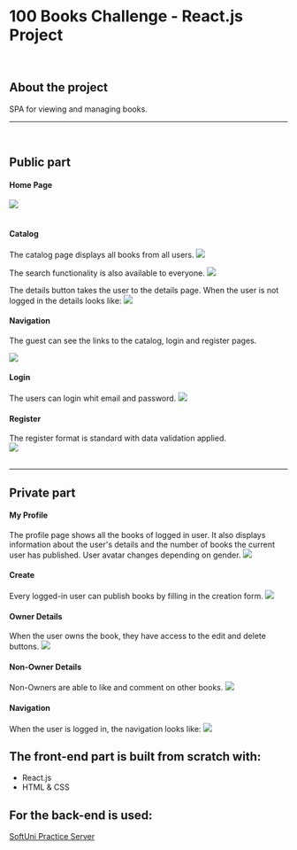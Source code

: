 # 100 Books Challenge - React.js Project
<br>


## About the project
SPA for viewing and managing books.
___
<br>

## Public part

#### Home Page
<img src='./images/home-page.png'>
<br>
<br>

#### Catalog
The catalog page displays all books from all users.
<img src='./images/catalog-page.png'>
<br>

The search functionality is also available to everyone.
<img src='./images/search.png'>
<br>

The details button takes the user to the details page.
When the user is not logged in the details looks like:
<img src='./images/details-guest.png'>
<br>

#### Navigation
The guest can see the links to the catalog, login and register pages.
<br>

<img src='./images/nav-guest.png'>
<br>

#### Login
The users can login whit email and password.
<img src='./images/login.png'>
<br>

#### Register
The register format is standard with data validation applied.
<br>
<img src='./images/register.png'>
<br>
<br>

___

## Private part

#### My Profile
The profile page shows all the books of logged in user.
It also displays information about the user's details and the number of books the current user has published.
User avatar changes depending on gender.
<img src='./images/profile.png'>
<br>

#### Create
Every logged-in user can publish books by filling in the creation form.
<img src='./images/create.png'>
<br>

#### Owner Details 
When the user owns the book, they have access to the edit and delete buttons.
<img src='./images/details-owner.png'>
<br>

#### Non-Owner Details 
Non-Owners are able to like and comment on other books.
<img src='./images/details-non-author.png'>
<br>

#### Navigation
When the user is logged in, the navigation looks like:
<img src='./images/nav-user.png'>
<br>

## The front-end part is built from scratch with:
* React.js
* HTML & CSS

## For the back-end is used:
[SoftUni Practice Server](https://github.com/softuni-practice-server/softuni-practice-server)







<!-- # Getting Started with Create React App

This project was bootstrapped with [Create React App](https://github.com/facebook/create-react-app).

## Available Scripts

In the project directory, you can run:

 `npm start`

Runs the app in the development mode.\
Open [http://localhost:3000](http://localhost:3000) to view it in your browser.



 `npm test`

Launches the test runner in the interactive watch mode.\
See the section about [running tests](https://facebook.github.io/create-react-app/docs/running-tests) for more information.

### `npm run build`

Builds the app for production to the `build` folder.\
It correctly bundles React in production mode and optimizes the build for the best performance.

The build is minified and the filenames include the hashes.\
Your app is ready to be deployed!

See the section about [deployment](https://facebook.github.io/create-react-app/docs/deployment) for more information.

### `npm run eject`

**Note: this is a one-way operation. Once you `eject`, you can't go back!**

If you aren't satisfied with the build tool and configuration choices, you can `eject` at any time. This command will remove the single build dependency from your project.

Instead, it will copy all the configuration files and the transitive dependencies (webpack, Babel, ESLint, etc) right into your project so you have full control over them. All of the commands except `eject` will still work, but they will point to the copied scripts so you can tweak them. At this point you're on your own.

You don't have to ever use `eject`. The curated feature set is suitable for small and middle deployments, and you shouldn't feel obligated to use this feature. However we understand that this tool wouldn't be useful if you couldn't customize it when you are ready for it.

## Learn More

You can learn more in the [Create React App documentation](https://facebook.github.io/create-react-app/docs/getting-started).

To learn React, check out the [React documentation](https://reactjs.org/).

### Code Splitting

This section has moved here: [https://facebook.github.io/create-react-app/docs/code-splitting](https://facebook.github.io/create-react-app/docs/code-splitting)

### Analyzing the Bundle Size

This section has moved here: [https://facebook.github.io/create-react-app/docs/analyzing-the-bundle-size](https://facebook.github.io/create-react-app/docs/analyzing-the-bundle-size)

### Making a Progressive Web App

This section has moved here: [https://facebook.github.io/create-react-app/docs/making-a-progressive-web-app](https://facebook.github.io/create-react-app/docs/making-a-progressive-web-app)

### Advanced Configuration

This section has moved here: [https://facebook.github.io/create-react-app/docs/advanced-configuration](https://facebook.github.io/create-react-app/docs/advanced-configuration)

### Deployment

This section has moved here: [https://facebook.github.io/create-react-app/docs/deployment](https://facebook.github.io/create-react-app/docs/deployment)

### `npm run build` fails to minify

This section has moved here: [https://facebook.github.io/create-react-app/docs/troubleshooting#npm-run-build-fails-to-minify](https://facebook.github.io/create-react-app/docs/troubleshooting#npm-run-build-fails-to-minify) -->
